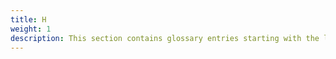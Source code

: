 ```yaml
---
title: H
weight: 1
description: This section contains glossary entries starting with the letter **H**.
---
```


